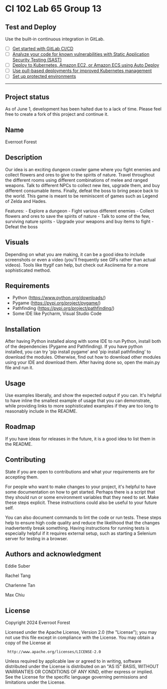 # CI 102 Lab 65 Group 13

## Test and Deploy

Use the built-in continuous integration in GitLab.

- [ ] [Get started with GitLab CI/CD](https://docs.gitlab.com/ee/ci/quick_start/index.html)
- [ ] [Analyze your code for known vulnerabilities with Static Application Security Testing (SAST)](https://docs.gitlab.com/ee/user/application_security/sast/)
- [ ] [Deploy to Kubernetes, Amazon EC2, or Amazon ECS using Auto Deploy](https://docs.gitlab.com/ee/topics/autodevops/requirements.html)
- [ ] [Use pull-based deployments for improved Kubernetes management](https://docs.gitlab.com/ee/user/clusters/agent/)
- [ ] [Set up protected environments](https://docs.gitlab.com/ee/ci/environments/protected_environments.html)

***
## Project status
As of June 1, development has been halted due to a lack of time. Please feel free to create a fork of this project and continue it.


## Name
Everroot Forest

## Description
Our idea is an exciting dungeon crawler game where you fight enemies and collect flowers and ores to give to the spirits of nature. Travel throughout the different rooms using different combinations of melee and ranged weapons. Talk to different NPCs to collect new ites, upgrade them, and buy different consumable items. Finally, defeat the boss to bring peace back to the world. This game is meant to be reminiscent of games such as Legend of Zelda and Hades.

  Features:
    - Explore a dungeon
    - Fight various different enemies
    - Collect flowers and ores to save the spirits of nature
    - Talk to some of the few, surviving nature spirits
    - Upgrade your weapons and buy items to fight
    - Defeat the boss

## Visuals
Depending on what you are making, it can be a good idea to include screenshots or even a video (you'll frequently see GIFs rather than actual videos). Tools like ttygif can help, but check out Asciinema for a more sophisticated method.

## Requirements
- Python (https://www.python.org/downloads/)
- Pygame (https://pypi.org/project/pygame/)
- Pathfinding (https://pypi.org/project/pathfinding/)
- Some IDE like Pycharm, Visual Studio Code

## Installation
After having Python installed along with some IDE to run Python, install both of the dependencies (Pygame and Pathfinding). If you have python installed, you can try
'pip install pygame' and
'pip install pathfinding'
to download the modules. Otherwise, find out how to download other modules using your IDE and download them. After having done so, open the main.py file and run it.

## Usage
Use examples liberally, and show the expected output if you can. It's helpful to have inline the smallest example of usage that you can demonstrate, while providing links to more sophisticated examples if they are too long to reasonably include in the README.

## Roadmap
If you have ideas for releases in the future, it is a good idea to list them in the README.

## Contributing
State if you are open to contributions and what your requirements are for accepting them.

For people who want to make changes to your project, it's helpful to have some documentation on how to get started. Perhaps there is a script that they should run or some environment variables that they need to set. Make these steps explicit. These instructions could also be useful to your future self.

You can also document commands to lint the code or run tests. These steps help to ensure high code quality and reduce the likelihood that the changes inadvertently break something. Having instructions for running tests is especially helpful if it requires external setup, such as starting a Selenium server for testing in a browser.

## Authors and acknowledgment
Eddie Suber

Rachel Tang

Charlenne Tan

Max Chiu

## License
   Copyright 2024 Everroot Forest

   Licensed under the Apache License, Version 2.0 (the "License");
   you may not use this file except in compliance with the License.
   You may obtain a copy of the License at

     http://www.apache.org/licenses/LICENSE-2.0

   Unless required by applicable law or agreed to in writing, software
   distributed under the License is distributed on an "AS IS" BASIS,
   WITHOUT WARRANTIES OR CONDITIONS OF ANY KIND, either express or implied.
   See the License for the specific language governing permissions and
   limitations under the License.
